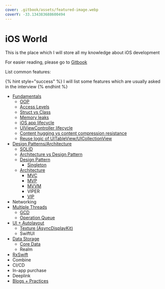 ```yaml
---
cover: .gitbook/assets/featured-image.webp
coverY: -33.134383688600494
---
```


# iOS World

This is the place which I will store all my knowledge about iOS development

For easier reading, please go to [Gitbook](https://kien-bradley.gitbook.io/ios-world/)



List common features:

{% hint style="success" %}
I will list some features which are usually asked in the interview
{% endhint %}

* [Fundamentals](fundamentals/)
  * [OOP](fundamentals/oop.md)
  * [Access Levels](fundamentals/access-levels.md)
  * [Struct vs Class](fundamentals/struct-vs-class.md)
  * [Memory leaks](fundamentals/memory-leaks.md)
  * [iOS app lifecycle](fundamentals/ios-app-lifecycle.md)
  * [UIViewController lifecycle](fundamentals/uiviewcontroller-lifecycle.md)
  * [Content hugging vs content compression resistance](fundamentals/autolayout-priority.md)
  * [Reuse logic of UITableView/UICollectionView](fundamentals/reuse-uitableviewcell.md)
* [Design Patterns/Architecture](design-patterns-architecture/)
  * [SOLID](design-patterns-architecture/solid.md)
  * [Architecture vs Design Pattern](design-patterns-architecture/architecture-vs-design-pattern.md)
  * [Design Pattern](design-patterns-architecture/design-pattern/)
    * [Singleton](design-patterns-architecture/design-pattern/singleton.md)
  * [Architecture](design-patterns-architecture/architecture/)
    * [MVC](design-patterns-architecture/architecture/mvc.md)
    * [MVP](design-patterns-architecture/architecture/mvp.md)
    * [MVVM](design-patterns-architecture/architecture/mvvm.md)
    * VIPER
    * [VIP](design-patterns-architecture/architecture/mvp-1.md)
* Networking
* [Multiple Threads](multiple-threads/)
  * [GCD](multiple-threads/gcd.md)
  * [Operation Queue](multiple-threads/operation-queue.md)
* [UI + Autolayout](ui-+-autolayout/)
  * [Texture (AsyncDisplayKit)](ui-+-autolayout/texture-asyncdisplaykit.md)
  * SwiftUI
* [Data Storage](data-storage/)
  * [Core Data](data-storage/core-data.md)
  * Realm
* [RxSwift](rxswift/)
* Combine
* CI/CD
* In-app purchase
* Deeplink
* [Blogs + Practices](blogs-+-practices/)
